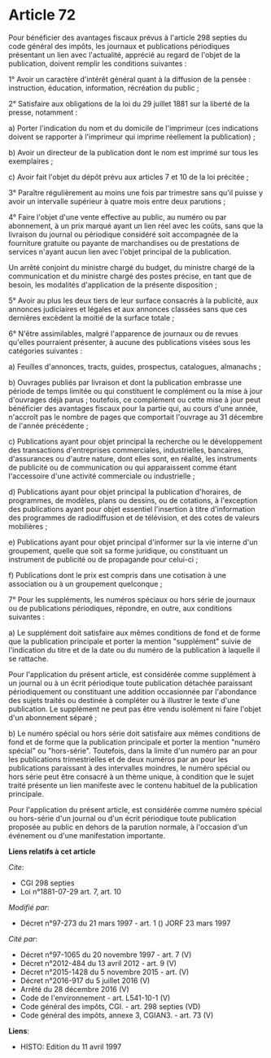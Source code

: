 # Article 72

Pour bénéficier des avantages fiscaux prévus à l'article 298 septies du code général des impôts, les journaux et publications
périodiques présentant un lien avec l'actualité, apprécié au regard de l'objet de la publication, doivent remplir les
conditions suivantes :

1° Avoir un caractère d'intérêt général quant à la diffusion de la pensée : instruction, éducation, information, récréation
du public ;

2° Satisfaire aux obligations de la loi du 29 juillet 1881 sur la liberté de la presse, notamment :

a) Porter l'indication du nom et du domicile de l'imprimeur (ces indications doivent se rapporter à l'imprimeur qui imprime
réellement la publication) ;

b) Avoir un directeur de la publication dont le nom est imprimé sur tous les exemplaires ;

c) Avoir fait l'objet du dépôt prévu aux articles 7 et 10 de la loi précitée ;

3° Paraître régulièrement au moins une fois par trimestre sans qu'il puisse y avoir un intervalle supérieur à quatre mois
entre deux parutions ;

4° Faire l'objet d'une vente effective au public, au numéro ou par abonnement, à un prix marqué ayant un lien réel avec les
coûts, sans que la livraison du journal ou périodique considéré soit accompagnée de la fourniture gratuite ou payante de
marchandises ou de prestations de services n'ayant aucun lien avec l'objet principal de la publication.

Un arrêté conjoint du ministre chargé du budget, du ministre chargé de la communication et du ministre chargé des postes
précise, en tant que de besoin, les modalités d'application de la présente disposition ;

5° Avoir au plus les deux tiers de leur surface consacrés à la publicité, aux annonces judiciaires et légales et aux annonces
classées sans que ces dernières excèdent la moitié de la surface totale ;

6° N'être assimilables, malgré l'apparence de journaux ou de revues qu'elles pourraient présenter, à aucune des publications
visées sous les catégories suivantes :

a) Feuilles d'annonces, tracts, guides, prospectus, catalogues, almanachs ;

b) Ouvrages publiés par livraison et dont la publication embrasse une période de temps limitée ou qui constituent le
complément ou la mise à jour d'ouvrages déjà parus ; toutefois, ce complément ou cette mise à jour peut bénéficier des
avantages fiscaux pour la partie qui, au cours d'une année, n'accroît pas le nombre de pages que comportait l'ouvrage au 31
décembre de l'année précédente ;

c) Publications ayant pour objet principal la recherche ou le développement des transactions d'entreprises commerciales,
industrielles, bancaires, d'assurances ou d'autre nature, dont elles sont, en réalité, les instruments de publicité ou de
communication ou qui apparaissent comme étant l'accessoire d'une activité commerciale ou industrielle ;

d) Publications ayant pour objet principal la publication d'horaires, de programmes, de modèles, plans ou dessins, ou de
cotations, à l'exception des publications ayant pour objet essentiel l'insertion à titre d'information des programmes de
radiodiffusion et de télévision, et des cotes de valeurs mobilières ;

e) Publications ayant pour objet principal d'informer sur la vie interne d'un groupement, quelle que soit sa forme juridique,
ou constituant un instrument de publicité ou de propagande pour celui-ci ;

f) Publications dont le prix est compris dans une cotisation à une association ou à un groupement quelconque ;

7° Pour les suppléments, les numéros spéciaux ou hors série de journaux ou de publications périodiques, répondre, en outre,
aux conditions suivantes :

a) Le supplément doit satisfaire aux mêmes conditions de fond et de forme que la publication principale et porter la mention
"supplément" suivie de l'indication du titre et de la date ou du numéro de la publication à laquelle il se rattache.

Pour l'application du présent article, est considérée comme supplément à un journal ou à un écrit périodique toute
publication détachée paraissant périodiquement ou constituant une addition occasionnée par l'abondance des sujets traités ou
destinée à compléter ou à illustrer le texte d'une publication. Le supplément ne peut pas être vendu isolément ni faire
l'objet d'un abonnement séparé ;

b) Le numéro spécial ou hors série doit satisfaire aux mêmes conditions de fond et de forme que la publication principale et
porter la mention "numéro spécial" ou "hors-série". Toutefois, dans la limite d'un numéro par an pour les publications
trimestrielles et de deux numéros par an pour les publications paraissant à des intervalles moindres, le numéro spécial ou
hors série peut être consacré à un thème unique, à condition que le sujet traité présente un lien manifeste avec le contenu
habituel de la publication principale.

Pour l'application du présent article, est considérée comme numéro spécial ou hors-série d'un journal ou d'un écrit
périodique toute publication proposée au public en dehors de la parution normale, à l'occasion d'un événement ou d'une
manifestation importante.

**Liens relatifs à cet article**

_Cite_:

  - CGI 298 septies
  - Loi n°1881-07-29 art. 7, art. 10

_Modifié par_:

  - Décret n°97-273 du 21 mars 1997 - art. 1 () JORF 23 mars 1997

_Cité par_:

  - Décret n°97-1065 du 20 novembre 1997 - art. 7 (V)
  - Décret n°2012-484 du 13 avril 2012 - art. 9 (V)
  - Décret n°2015-1428 du 5 novembre 2015 - art. (V)
  - Décret n°2016-917 du 5 juillet 2016 (V)
  - Arrêté du 28 décembre 2016 (V)
  - Code de l'environnement - art. L541-10-1 (V)
  - Code général des impôts, CGI. - art. 298 septies (VD)
  - Code général des impôts, annexe 3, CGIAN3. - art. 73 (V)

**Liens**:

  - HISTO: Edition du 11 avril 1997
